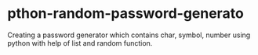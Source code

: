 # pthon-random-password-generato
Creating a password generator which contains char, symbol, number using python with help of list and random function.
